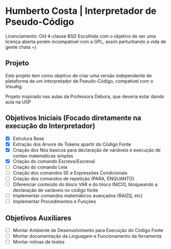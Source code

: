 # Humberto Costa | Interpretador de Pseudo-Código

Licenciamento: Old 4-clause BSD
Escolhida com o objetivo de ser uma licença aberta porém incompatível com a GPL, assim perturbando a vida de gente chata =)

## Projeto

Este projeto tem como objetivo de criar uma versão independente de plataforma de um interpretador de Pseudo-Código, compatível com o VisuAlg.

Projeto inspirado nas aulas da Professora Débora, que deveria estar dando aula na USP

## Objetivos Iniciais (Focado diretamente na execução do Interpretador)

- [x] Estrutura Base
- [x] Extração dos Arvore de Tokens apartir do Código Fonte
- [x] Criação dos Nós basicos para declaração de variáveis e execução de contas matemáticas simples
- [x] Criação do comando Escreva/Escreval
- [ ] Criação do comando Leia
- [ ] Criação dos comandos SE e Expressões Condicionais
- [ ] Criação dos comandos de repetição (PARA, ENQUANTO)
- [ ] Diferenciar conteúdo do bloco VAR e do bloco INICIO, bloqueando a declaração de variáveis no código fonte
- [ ] Implementar comandos matemáticos avançados (RAIZQ, etc)
- [ ] Implementar Procedimentos e Funções

## Objetivos Auxiliares

- [ ] Montar Ambiente de Desenvolvimento para Execução do Código Fonte
- [ ] Montar documentação da Linguagem e Funcionamento da ferramenta
- [ ] Montar rotinas de testes
